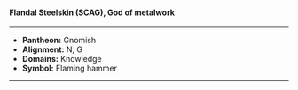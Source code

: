#### Flandal Steelskin (SCAG), God of metalwork
___

- **Pantheon:** Gnomish
- **Alignment:** N, G
- **Domains:** Knowledge
- **Symbol:** Flaming hammer
___
